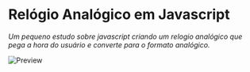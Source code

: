 # Relógio Analógico em Javascript

*Um pequeno estudo sobre javascript criando um relogio analógico que pega a hora do usuário e converte para o formato analógico.*

![Preview](https://github.com/rafaelkero/javascript/blob/main/relogio_analogico/relogio_analogico_preview.png)